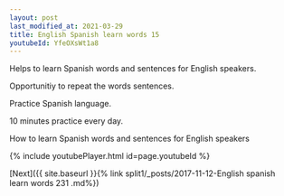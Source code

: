 ```yaml
---
layout: post
last_modified_at: 2021-03-29
title: English Spanish learn words 15 
youtubeId: YfeOXsWt1a8
---
```

 
 
Helps to learn Spanish words and sentences for English speakers.

Opportunitiy to repeat the words sentences. 

Practice Spanish language. 
 
10 minutes practice every day. 
 
How to learn Spanish words and sentences for English speakers 
 
{% include youtubePlayer.html id=page.youtubeId %}
 
 
[Next]({{ site.baseurl }}{% link  split1/_posts/2017-11-12-English spanish learn words 231 .md%})
 
